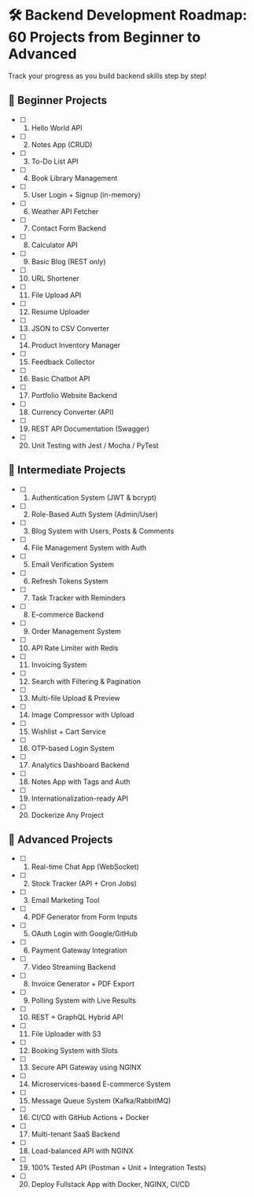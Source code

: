 # 🛠️ Backend Development Roadmap: 60 Projects from Beginner to Advanced

Track your progress as you build backend skills step by step!

## 🔰 Beginner Projects

- [ ] 1. Hello World API
- [ ] 2. Notes App (CRUD)
- [ ] 3. To-Do List API
- [ ] 4. Book Library Management
- [ ] 5. User Login + Signup (in-memory)
- [ ] 6. Weather API Fetcher
- [ ] 7. Contact Form Backend
- [ ] 8. Calculator API
- [ ] 9. Basic Blog (REST only)
- [ ] 10. URL Shortener
- [ ] 11. File Upload API
- [ ] 12. Resume Uploader
- [ ] 13. JSON to CSV Converter
- [ ] 14. Product Inventory Manager
- [ ] 15. Feedback Collector
- [ ] 16. Basic Chatbot API
- [ ] 17. Portfolio Website Backend
- [ ] 18. Currency Converter (API)
- [ ] 19. REST API Documentation (Swagger)
- [ ] 20. Unit Testing with Jest / Mocha / PyTest

## 🔧 Intermediate Projects

- [ ] 1. Authentication System (JWT & bcrypt)
- [ ] 2. Role-Based Auth System (Admin/User)
- [ ] 3. Blog System with Users, Posts & Comments
- [ ] 4. File Management System with Auth
- [ ] 5. Email Verification System
- [ ] 6. Refresh Tokens System
- [ ] 7. Task Tracker with Reminders
- [ ] 8. E-commerce Backend
- [ ] 9. Order Management System
- [ ] 10. API Rate Limiter with Redis
- [ ] 11. Invoicing System
- [ ] 12. Search with Filtering & Pagination
- [ ] 13. Multi-file Upload & Preview
- [ ] 14. Image Compressor with Upload
- [ ] 15. Wishlist + Cart Service
- [ ] 16. OTP-based Login System
- [ ] 17. Analytics Dashboard Backend
- [ ] 18. Notes App with Tags and Auth
- [ ] 19. Internationalization-ready API
- [ ] 20. Dockerize Any Project

## 🚀 Advanced Projects

- [ ] 1. Real-time Chat App (WebSocket)
- [ ] 2. Stock Tracker (API + Cron Jobs)
- [ ] 3. Email Marketing Tool
- [ ] 4. PDF Generator from Form Inputs
- [ ] 5. OAuth Login with Google/GitHub
- [ ] 6. Payment Gateway Integration
- [ ] 7. Video Streaming Backend
- [ ] 8. Invoice Generator + PDF Export
- [ ] 9. Polling System with Live Results
- [ ] 10. REST + GraphQL Hybrid API
- [ ] 11. File Uploader with S3
- [ ] 12. Booking System with Slots
- [ ] 13. Secure API Gateway using NGINX
- [ ] 14. Microservices-based E-commerce System
- [ ] 15. Message Queue System (Kafka/RabbitMQ)
- [ ] 16. CI/CD with GitHub Actions + Docker
- [ ] 17. Multi-tenant SaaS Backend
- [ ] 18. Load-balanced API with NGINX
- [ ] 19. 100% Tested API (Postman + Unit + Integration Tests)
- [ ] 20. Deploy Fullstack App with Docker, NGINX, CI/CD

